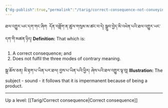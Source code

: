 ```yaml
---
{"dg-publish":true,"permalink":"/tarig/correct-consequence-not-conveying-a-proof/"}
---
```


ཐལ་འགྱུར་ཡང་དག་གང་ཞིག  དོན་བཟློག་ན་ཚུལ་གསུམ་མ་ཚང་བ་དེ། སྒྲུབ་བྱེད་མི་འཕེན་པའི་ཐལ་འགྱུར་ཡང་དག་གི་མཚན་ཉིད།
**Definition:** That which is:
1. A correct consequence; and
2. Does not fulfil the three modes of contrary meaning.

སྒྲ་ཆོས་ཅན། མི་རྟག་པ་ཡིན་པར་ཐལ། བྱས་པ་ཡིན་པའི་ཕྱིར། ཞེས་པའི་ཐལ་འགྱུར་ལྟ་བུ།
**Illustration:** The subject - sound - it follows that it is impermanent because of being a product.

---
Up a level: [[Tarig/Correct consequence\|Correct consequence]]